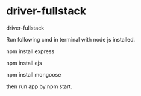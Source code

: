 # driver-fullstack
driver-fullstack


Run following cmd in terminal with node js installed.

npm install express


npm install ejs


npm install mongoose

then run app by npm start.
